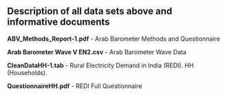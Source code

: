 ## Description of all data sets above and informative documents

__ABV_Methods_Report-1.pdf__ - Arab Barometer Methods and Questionnaire

__Arab Barometer Wave V EN2.csv__ - Arab Barometer Wave Data

__CleanDataHH-1.tab__ - Rural Electricity Demand in India (REDI). HH (Households).

__QuestionnaireHH.pdf__ - REDI Full Questionnaire
